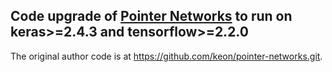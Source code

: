 ## Code upgrade of [Pointer Networks](http://arxiv.org/pdf/1511.06391v4.pdf) to run on keras>=2.4.3 and tensorflow>=2.2.0 
The original author code is at https://github.com/keon/pointer-networks.git.
